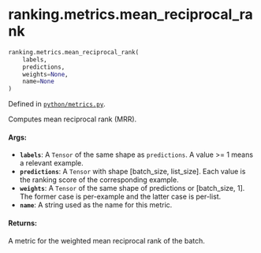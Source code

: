 <div itemscope itemtype="http://developers.google.com/ReferenceObject">
<meta itemprop="name" content="ranking.metrics.mean_reciprocal_rank" />
<meta itemprop="path" content="Stable" />
</div>

# ranking.metrics.mean_reciprocal_rank

``` python
ranking.metrics.mean_reciprocal_rank(
    labels,
    predictions,
    weights=None,
    name=None
)
```



Defined in [`python/metrics.py`](https://github.com/tensorflow/ranking/tree/master/tensorflow_ranking/python/metrics.py).

<!-- Placeholder for "Used in" -->

Computes mean reciprocal rank (MRR).

#### Args:

* <b>`labels`</b>: A `Tensor` of the same shape as `predictions`. A value >= 1 means a
    relevant example.
* <b>`predictions`</b>: A `Tensor` with shape [batch_size, list_size]. Each value is
    the ranking score of the corresponding example.
* <b>`weights`</b>: A `Tensor` of the same shape of predictions or [batch_size, 1]. The
    former case is per-example and the latter case is per-list.
* <b>`name`</b>: A string used as the name for this metric.


#### Returns:

A metric for the weighted mean reciprocal rank of the batch.